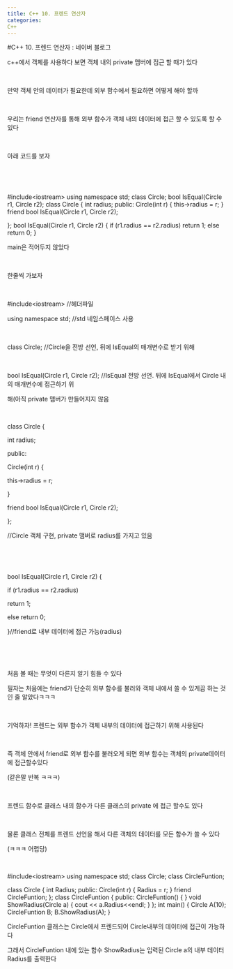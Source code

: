 ```yaml
---
title: C++ 10. 프렌드 연산자
categories:
C++
---
```

#C++ 10. 프렌드 연산자 : 네이버 블로그
<div class="wrap_rabbit pcol2 _param(1) _postViewArea221727429947" id="post-view221727429947">
<!-- Rabbit HTML --><div class="se-viewer se-theme-default" lang="ko-KR">
<!-- SE_DOC_HEADER_END -->
<div class="se-main-container">
<div class="se-component se-text se-l-default" id="SE-93d44faf-ce16-41e7-a610-b3b173fd2f69">
<div class="se-component-content">
<div class="se-section se-section-text se-l-default">
<div class="se-module se-module-text"><!-- SE-TEXT { --><p class="se-text-paragraph se-text-paragraph-align-" id="SE-8bfa2166-e4b0-4b10-bef8-5702027a2225" style=""><span class="se-fs- se-ff-" id="SE-5c125766-dbe4-4e95-8224-409a70bb5711" style="">c++에서 객체를 사용하다 보면 객체 내의 private 맴버에 접근 할 때가 있다</span></p><!-- } SE-TEXT --><!-- SE-TEXT { --><p class="se-text-paragraph se-text-paragraph-align-" id="SE-9c87b358-4450-4e8b-a16b-d3d6d91062e3" style=""><span class="se-fs- se-ff-" id="SE-33e723f9-8a08-49ae-a272-2b30d6d992d3" style="">​</span></p><!-- } SE-TEXT --><!-- SE-TEXT { --><p class="se-text-paragraph se-text-paragraph-align-" id="SE-e81e169c-7a04-4ece-a7bd-a14e6c4db8db" style=""><span class="se-fs- se-ff-" id="SE-7dce2d6a-dc50-4347-9cdb-fba72e33e89a" style="">만약 객체 안의 데이터가 필요한데 외부 함수에서 필요하면 어떻게 해야 할까</span></p><!-- } SE-TEXT --><!-- SE-TEXT { --><p class="se-text-paragraph se-text-paragraph-align-" id="SE-a28a8a09-beb5-40eb-92fa-909bb3e3a881" style=""><span class="se-fs- se-ff-" id="SE-993649cf-3a7c-421c-ad06-52f05ec7400f" style="">​</span></p><!-- } SE-TEXT --><!-- SE-TEXT { --><p class="se-text-paragraph se-text-paragraph-align-" id="SE-c6e607da-d996-442f-b7fd-3172ff6ffcf9" style=""><span class="se-fs- se-ff-" id="SE-57c43cd0-8a6f-484a-9aa0-bb1bf9e3f20b" style="">우리는 friend 연산자를 통해 외부 함수가 객체 내의 데이터에 접근 할 수 있도록 할 수 있다</span></p><!-- } SE-TEXT --><!-- SE-TEXT { --><p class="se-text-paragraph se-text-paragraph-align-" id="SE-7c100fb6-ce33-4e63-aaca-f08332c2613e" style=""><span class="se-fs- se-ff-" id="SE-e858431e-059a-400e-b25b-765f6b357ac3" style="">​</span></p><!-- } SE-TEXT --><!-- SE-TEXT { --><p class="se-text-paragraph se-text-paragraph-align-" id="SE-1bc8395e-0570-4794-9f9c-e9991bd50b7a" style=""><span class="se-fs- se-ff-" id="SE-18302a9b-56d3-4f02-b0a7-e7dc48318b64" style="">아래 코드를 보자</span></p><!-- } SE-TEXT --><!-- SE-TEXT { --><p class="se-text-paragraph se-text-paragraph-align-" id="SE-f14842bb-3aef-4896-9d21-688c94b30582" style=""><span class="se-fs- se-ff-" id="SE-eb8397a0-9b4c-4665-a914-f0170ff0727f" style="">​</span></p><!-- } SE-TEXT --><!-- SE-TEXT { --><p class="se-text-paragraph se-text-paragraph-align-" id="SE-58b78600-17a8-4599-8af0-69c27e5e9e38" style=""><span class="se-fs- se-ff-" id="SE-d83ad602-6ff3-4a29-b2a7-8ccdf805d208" style="">​</span></p><!-- } SE-TEXT --></div>
</div>
</div>
</div> <div class="se-component se-code se-l-default" id="SE-df1195b4-b235-4a9c-8431-da855f5e7174">
<div class="se-component-content">
<div class="se-section se-section-code se-l-default">
<div class="se-module se-module-code se-fs-fs13">
<div class="se-code-source">
<div class="__se_code_view language-javascript">#include&lt;iostream&gt;
using namespace std;
class Circle;
bool IsEqual(Circle r1, Circle r2);
class Circle {
	int radius;
public:
	Circle(int r) {
		this-&gt;radius = r;
	}
	friend bool IsEqual(Circle r1, Circle r2);

};
bool IsEqual(Circle r1, Circle r2) {
	if (r1.radius == r2.radius)
		return 1;
	else return 0;
}</div>
</div>
</div>
</div>
</div>
<script class="__se_module_data" data-module='{"type":"v2_code", "id" : "SE-df1195b4-b235-4a9c-8431-da855f5e7174"}' type="text/data"></script>
</div> <div class="se-component se-text se-l-default" id="SE-65fb5e6f-335f-4e1d-8a03-e1d9f8b7d4a8">
<div class="se-component-content">
<div class="se-section se-section-text se-l-default">
<div class="se-module se-module-text"><!-- SE-TEXT { --><p class="se-text-paragraph se-text-paragraph-align-" id="SE-dd6c8c47-3089-4997-9333-d35d2ddfebca" style=""><span class="se-fs- se-ff-" id="SE-313fb6ab-60fd-4298-b687-1b6ecd18b0a5" style="">main은 적어두지 않았다</span></p><!-- } SE-TEXT --><!-- SE-TEXT { --><p class="se-text-paragraph se-text-paragraph-align-" id="SE-0ce02be7-776e-4df5-948b-a7ca1c1de7b9" style=""><span class="se-fs- se-ff-" id="SE-8ee0e45f-f37f-46df-8be0-c464e4b04487" style="">​</span></p><!-- } SE-TEXT --><!-- SE-TEXT { --><p class="se-text-paragraph se-text-paragraph-align-" id="SE-8fbe26ef-39b2-4f4a-9aa7-ef95a467ee40" style=""><span class="se-fs- se-ff-" id="SE-5d9b039a-d645-4d87-81fe-a6195acc29cb" style="">한줄씩 가보자</span></p><!-- } SE-TEXT --><!-- SE-TEXT { --><p class="se-text-paragraph se-text-paragraph-align-" id="SE-0b4adb38-8e24-4494-8fd2-a0af7be10c23" style=""><span class="se-fs- se-ff-" id="SE-1bd6b12a-bf80-4d23-88a2-a3f096bd57e3" style="">​</span></p><!-- } SE-TEXT --><!-- SE-TEXT { --><p class="se-text-paragraph se-text-paragraph-align-" id="SE-5f401b9c-1220-4e4a-ba49-2a922e379134" style=""><span class="se-fs- se-ff-" id="SE-c8e34f22-2473-4907-8b3c-eacece793832" style=""><span class="__se-hash-tag">#include</span>&lt;iostream&gt; //헤더파일</span></p><!-- } SE-TEXT --><!-- SE-TEXT { --><p class="se-text-paragraph se-text-paragraph-align-" id="SE-d010b544-2675-47e7-b8fe-f05cf3777537" style=""><span class="se-fs- se-ff-" id="SE-56217f89-f621-4a9a-8b4e-1800de0d4bed" style="">using namespace std; //std 네임스페이스 사용</span></p><!-- } SE-TEXT --><!-- SE-TEXT { --><p class="se-text-paragraph se-text-paragraph-align-" id="SE-59d9533f-9893-4831-8497-43aaf508ecee" style=""><span class="se-fs- se-ff-" id="SE-8859a806-03cb-4eba-be86-d073b29eff3e" style="">​</span></p><!-- } SE-TEXT --><!-- SE-TEXT { --><p class="se-text-paragraph se-text-paragraph-align-" id="SE-f27932a7-8048-494c-a4f4-e97cb22c0843" style=""><span class="se-fs- se-ff-" id="SE-28bff139-73e2-4d73-bf92-0a3999e5b44c" style="">class Circle; //Circle을 전방 선언, 뒤에 IsEqual의 매개변수로 받기 위해</span></p><!-- } SE-TEXT --><!-- SE-TEXT { --><p class="se-text-paragraph se-text-paragraph-align-" id="SE-9527ebdf-6c28-438c-b5f3-ce251631d54b" style=""><span class="se-fs- se-ff-" id="SE-837b5d88-618b-4d70-92b2-76c1a5d5e138" style="">​</span></p><!-- } SE-TEXT --><!-- SE-TEXT { --><p class="se-text-paragraph se-text-paragraph-align-" id="SE-fa15c628-4133-46a3-a6c6-5db6d57f9020" style=""><span class="se-fs- se-ff-" id="SE-fb08d3d2-005f-486c-820e-e21d9650b914" style="">bool IsEqual(Circle r1, Circle r2); //IsEqual 전방 선언. 뒤에 IsEqual에서 Circle 내의 매개변수에 접근하기 위</span></p><!-- } SE-TEXT --><!-- SE-TEXT { --><p class="se-text-paragraph se-text-paragraph-align-" id="SE-b44b18a6-8dc1-4618-b499-dcd6460a2404" style=""><span class="se-fs- se-ff-" id="SE-70268aca-f90d-4a85-b62e-8a80da0908a6" style="">해(아직 private 맴버가 만들어지지 않음</span></p><!-- } SE-TEXT --><!-- SE-TEXT { --><p class="se-text-paragraph se-text-paragraph-align-" id="SE-b9dc6983-c0d6-491d-967d-7b16304d4d41" style=""><span class="se-fs- se-ff-" id="SE-8c1539dc-a0e8-41c3-8336-7ab8af4614b1" style="">​</span></p><!-- } SE-TEXT --><!-- SE-TEXT { --><p class="se-text-paragraph se-text-paragraph-align-" id="SE-bb8db945-5dd4-4269-b06b-5ada7f72aff0" style=""><span class="se-fs- se-ff-" id="SE-9c02d8a4-4bf0-4371-aafa-c57587b816f9" style="">class Circle {</span></p><!-- } SE-TEXT --><!-- SE-TEXT { --><p class="se-text-paragraph se-text-paragraph-align-" id="SE-700d8e0b-6ec9-416c-8d21-cabc813389a7" style=""><span class="se-fs- se-ff-" id="SE-097f80b5-3625-4eef-828a-d5b3c581926b" style="">int radius;</span></p><!-- } SE-TEXT --><!-- SE-TEXT { --><p class="se-text-paragraph se-text-paragraph-align-" id="SE-74572293-6570-49c5-bc0b-ba620de888f0" style=""><span class="se-fs- se-ff-" id="SE-107a2252-c645-4b0a-a78b-9bb7c0d5d050" style="">public:</span></p><!-- } SE-TEXT --><!-- SE-TEXT { --><p class="se-text-paragraph se-text-paragraph-align-" id="SE-22d33bc6-9482-41f7-b2e9-f3caa7afa6bc" style=""><span class="se-fs- se-ff-" id="SE-f15be9f4-d787-4c9d-b484-5f3630fbdb4d" style="">Circle(int r) {</span></p><!-- } SE-TEXT --><!-- SE-TEXT { --><p class="se-text-paragraph se-text-paragraph-align-" id="SE-081c5f68-6312-4199-80cd-9a7cf7940405" style=""><span class="se-fs- se-ff-" id="SE-f2f6d6fe-dfeb-4d3a-b20c-dd23fa23eb92" style="">this-&gt;radius = r;</span></p><!-- } SE-TEXT --><!-- SE-TEXT { --><p class="se-text-paragraph se-text-paragraph-align-" id="SE-3de4cee5-0c46-45ab-b6bf-681ebec89863" style=""><span class="se-fs- se-ff-" id="SE-b9c28459-1cc7-4023-b38d-281eb180cf88" style="">}</span></p><!-- } SE-TEXT --><!-- SE-TEXT { --><p class="se-text-paragraph se-text-paragraph-align-" id="SE-cc51655b-4549-4bd0-b64c-a690a7a304ce" style=""><span class="se-fs- se-ff-" id="SE-51c1a040-d652-4ed9-a176-55edf7b2f227" style="">friend bool IsEqual(Circle r1, Circle r2);</span></p><!-- } SE-TEXT --><!-- SE-TEXT { --><p class="se-text-paragraph se-text-paragraph-align-" id="SE-2c49c3a8-2bfb-4c3a-9395-fa729c4f0f99" style=""><span class="se-fs- se-ff-" id="SE-47576f71-7c45-4a5e-85c4-831679e65615" style="">};</span></p><!-- } SE-TEXT --><!-- SE-TEXT { --><p class="se-text-paragraph se-text-paragraph-align-" id="SE-022fe8ea-b38b-4f9b-b7ef-663998050f2f" style=""><span class="se-fs- se-ff-" id="SE-f93130b0-4e93-4c0c-8071-613b676a2c0d" style="">//Circle 객체 구현, private 맴버로 radius를 가지고 있음</span></p><!-- } SE-TEXT --><!-- SE-TEXT { --><p class="se-text-paragraph se-text-paragraph-align-" id="SE-edc42981-bb04-4e17-a553-bb5c74a7df85" style=""><span class="se-fs- se-ff-" id="SE-ed006304-b434-4713-ab7c-9a22c6021a52" style="">​</span></p><!-- } SE-TEXT --><!-- SE-TEXT { --><p class="se-text-paragraph se-text-paragraph-align-" id="SE-581c8c72-fa48-4b63-ae72-4b4abe177b91" style=""><span class="se-fs- se-ff-" id="SE-b7f3c5a0-f49e-40dc-a9eb-4c8d957dba61" style="">​</span></p><!-- } SE-TEXT --><!-- SE-TEXT { --><p class="se-text-paragraph se-text-paragraph-align-" id="SE-8d72b1c9-f65c-43ae-8718-b75fe2df12be" style=""><span class="se-fs- se-ff-" id="SE-75ec830f-f4d9-4516-b63b-be69aea476cd" style="">bool IsEqual(Circle r1, Circle r2) {</span></p><!-- } SE-TEXT --><!-- SE-TEXT { --><p class="se-text-paragraph se-text-paragraph-align-" id="SE-3f2a05eb-8750-41e1-a86e-6d8d5eb9ec3d" style=""><span class="se-fs- se-ff-" id="SE-b6e0d15f-ddfb-4e03-8c5e-5329c69c457f" style="">if (r1.radius == r2.radius)</span></p><!-- } SE-TEXT --><!-- SE-TEXT { --><p class="se-text-paragraph se-text-paragraph-align-" id="SE-42bc1280-914f-4c1c-aa00-d06e07a5778f" style=""><span class="se-fs- se-ff-" id="SE-171a3b60-dbe4-47d5-bcba-5c70121c0cb8" style="">return 1;</span></p><!-- } SE-TEXT --><!-- SE-TEXT { --><p class="se-text-paragraph se-text-paragraph-align-" id="SE-6f510c6a-7409-40f0-9c74-31b89ca384c4" style=""><span class="se-fs- se-ff-" id="SE-49b3501f-f2ea-4c5b-b0da-9e97b389253c" style="">else return 0;</span></p><!-- } SE-TEXT --><!-- SE-TEXT { --><p class="se-text-paragraph se-text-paragraph-align-" id="SE-8fdd8ed8-b174-4e8b-b7fc-de75b610ffe5" style=""><span class="se-fs- se-ff-" id="SE-f1c0f8c5-de70-4190-a88b-f27da9c3f672" style="">}//friend로 내부 데이터에 접근 가능(radius)</span></p><!-- } SE-TEXT --><!-- SE-TEXT { --><p class="se-text-paragraph se-text-paragraph-align-" id="SE-7217277e-c664-44e9-bc99-0a10656b0f50" style=""><span class="se-fs- se-ff-" id="SE-5fbcec86-3a70-4aa1-b4e9-cc984fb6eafc" style="">​</span></p><!-- } SE-TEXT --><!-- SE-TEXT { --><p class="se-text-paragraph se-text-paragraph-align-" id="SE-74c87f5d-9e91-45d3-90be-375730d7a01b" style=""><span class="se-fs- se-ff-" id="SE-92835697-5886-42e4-b78a-a7316ac208d9" style="">​</span></p><!-- } SE-TEXT --><!-- SE-TEXT { --><p class="se-text-paragraph se-text-paragraph-align-" id="SE-4d02dd2b-3257-4520-894f-e7ecda442d96" style=""><span class="se-fs- se-ff-" id="SE-426718a1-b7fe-4117-9f4d-85e659e7032f" style="">처음 볼 때는 무엇이 다른지 알기 힘들 수 있다</span></p><!-- } SE-TEXT --><!-- SE-TEXT { --><p class="se-text-paragraph se-text-paragraph-align-" id="SE-89e7f459-181c-46cc-af34-9c9b06f3402e" style=""><span class="se-fs- se-ff-" id="SE-4e167714-cad0-40a6-a0a0-6396a5277398" style="">필자는 처음에는 friend가 단순히 외부 함수를 불러와 객체 내에서 쓸 수 있게끔 하는 것인 줄 알았다ㅋㅋㅋ</span></p><!-- } SE-TEXT --><!-- SE-TEXT { --><p class="se-text-paragraph se-text-paragraph-align-" id="SE-9541f1cc-0544-4cc1-99ea-912a2f393596" style=""><span class="se-fs- se-ff-" id="SE-f04e8a6e-7e4c-40de-815a-f256c18e2b4a" style="">​</span></p><!-- } SE-TEXT --><!-- SE-TEXT { --><p class="se-text-paragraph se-text-paragraph-align-" id="SE-f89440bd-28a2-43e7-b1cd-e0575837af15" style=""><span class="se-fs- se-ff-" id="SE-eaf36ac3-6b8e-4034-a138-458634125ff7" style="">기억하자! 프렌드는 외부 함수가 객체 내부의 데이터에 접근하기 위해 사용된다</span></p><!-- } SE-TEXT --><!-- SE-TEXT { --><p class="se-text-paragraph se-text-paragraph-align-" id="SE-62dd31bd-d2be-46bb-9455-97b4723ecd8e" style=""><span class="se-fs- se-ff-" id="SE-b824c248-c914-4b82-82cb-a0d92e285e8a" style="">​</span></p><!-- } SE-TEXT --><!-- SE-TEXT { --><p class="se-text-paragraph se-text-paragraph-align-" id="SE-f76659db-ca86-45a3-a566-7d75dce98ee8" style=""><span class="se-fs- se-ff-" id="SE-8e7f9b24-e011-43ff-9831-48eb7ff8c1be" style="">즉 객체 안에서 friend로 외부 함수를 불러오게 되면 외부 함수는 객체의 private데이터에 접근할수있다</span></p><!-- } SE-TEXT --><!-- SE-TEXT { --><p class="se-text-paragraph se-text-paragraph-align-" id="SE-de73d5d1-1fe4-47cb-9f0e-13722863c788" style=""><span class="se-fs- se-ff-" id="SE-6e026360-9a67-41a5-a5d6-19c002bff1dc" style="">(같은말 반복 ㅋㅋㅋ)</span></p><!-- } SE-TEXT --><!-- SE-TEXT { --><p class="se-text-paragraph se-text-paragraph-align-" id="SE-8312c251-f7dd-49bb-9110-dc9504f10655" style=""><span class="se-fs- se-ff-" id="SE-3fee05b6-fb8f-403d-b0f3-d08742b29c26" style="">​</span></p><!-- } SE-TEXT --><!-- SE-TEXT { --><p class="se-text-paragraph se-text-paragraph-align-" id="SE-df464b39-3671-43f2-94d6-6dc6a504c99b" style=""><span class="se-fs- se-ff-" id="SE-52f65231-c70c-4b3a-9d18-50f5b8ae04d4" style="">프렌드 함수로 클래스 내의 함수가 다른 클래스의 private 에 접근 할수도 있다</span></p><!-- } SE-TEXT --><!-- SE-TEXT { --><p class="se-text-paragraph se-text-paragraph-align-" id="SE-0d3cdb3f-170f-4a67-8f63-75ebba84fcd8" style=""><span class="se-fs- se-ff-" id="SE-092e09ff-751b-4472-b1c6-a44689581a19" style="">​</span></p><!-- } SE-TEXT --><!-- SE-TEXT { --><p class="se-text-paragraph se-text-paragraph-align-" id="SE-25f527a0-a9b7-4a7c-b107-98e1c738bd8a" style=""><span class="se-fs- se-ff-" id="SE-51f6d04a-cf87-4310-b8af-366939593cf3" style="">물론 클래스 전체를 프렌드 선언을 해서 다른 객체의 데이터를 모든 함수가 쓸 수 있다</span></p><!-- } SE-TEXT --><!-- SE-TEXT { --><p class="se-text-paragraph se-text-paragraph-align-" id="SE-420e56eb-203c-4259-be2a-535afbdce585" style=""><span class="se-fs- se-ff-" id="SE-0c482caf-3c65-4994-8cfb-3e85349aa5de" style="">(ㅋㅋㅋ 어렵당)</span></p><!-- } SE-TEXT --><!-- SE-TEXT { --><p class="se-text-paragraph se-text-paragraph-align-" id="SE-cf95aaad-5659-4652-a931-6ccf665087f8" style=""><span class="se-fs- se-ff-" id="SE-995d051d-0cf3-4d11-b147-e545c86d9d91" style="">​</span></p><!-- } SE-TEXT --></div>
</div>
</div>
</div> <div class="se-component se-code se-l-default" id="SE-4f1ca5fc-1433-4bc5-85f2-724fb55cff08">
<div class="se-component-content">
<div class="se-section se-section-code se-l-default">
<div class="se-module se-module-code se-fs-fs13">
<div class="se-code-source">
<div class="__se_code_view language-javascript">#include&lt;iostream&gt;
using namespace std;
class Circle;
class CircleFuntion;

class Circle {
	int Radius;
public:
	Circle(int r) {
		Radius = r;
	}
	friend CircleFuntion;
};
class CircleFuntion {
public:
	CircleFuntion() {
	}
	void ShowRadius(Circle a) {
		cout &lt;&lt; a.Radius&lt;&lt;endl;
	}
};
int main() {
	Circle A(10);
	CircleFuntion B;
	B.ShowRadius(A);
}</div>
</div>
</div>
</div>
</div>
<script class="__se_module_data" data-module='{"type":"v2_code", "id" : "SE-4f1ca5fc-1433-4bc5-85f2-724fb55cff08"}' type="text/data"></script>
</div> <div class="se-component se-text se-l-default" id="SE-abf5b2d1-9d12-49b2-b9c0-082ab5f52fa4">
<div class="se-component-content">
<div class="se-section se-section-text se-l-default">
<div class="se-module se-module-text"><!-- SE-TEXT { --><p class="se-text-paragraph se-text-paragraph-align-" id="SE-c03e3fd5-c6be-4051-b22d-1e35a1dd9fbf" style=""><span class="se-fs- se-ff-" id="SE-07420b88-613b-465c-ac16-e68239dea332" style="">CircleFuntion 클래스는 Circle에서 프렌드되어 Circle내부의 데이터에 접근이 가능하다</span></p><!-- } SE-TEXT --><!-- SE-TEXT { --><p class="se-text-paragraph se-text-paragraph-align-" id="SE-1263e795-e2e7-4522-bb52-67defcc8a62f" style=""><span class="se-fs- se-ff-" id="SE-3818d381-e5b3-4b59-b420-d4417c6b7f19" style="">그래서 CircleFuntion 내에 있는 함수 ShowRadius는 입력된 Circle a의 내부 데이터 Radius를 출력한다</span></p><!-- } SE-TEXT --></div>
</div>
</div>
</div> </div>
</div>
</div>